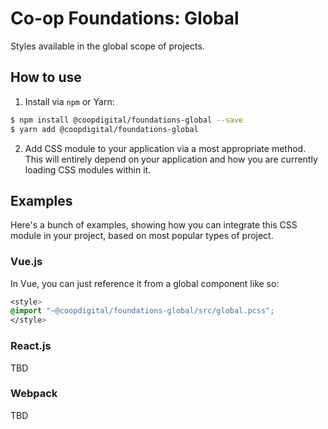 # Co-op Foundations: Global
Styles available in the global scope of projects.

## How to use
1. Install via `npm` or Yarn:
  ```bash
  $ npm install @coopdigital/foundations-global --save
  $ yarn add @coopdigital/foundations-global
  ```
2. Add CSS module to your application via a most appropriate method. This will entirely depend on your application and how you are currently loading CSS modules within it.

## Examples
Here's a bunch of examples, showing how you can integrate this CSS module in your project, based on most popular types of project.

### Vue.js
In Vue, you can just reference it from a global component like so:
```css
<style>
@import "~@coopdigital/foundations-global/src/global.pcss";
</style>
```

### React.js
TBD

### Webpack
TBD
